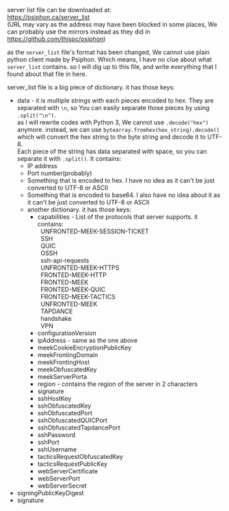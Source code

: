 server list file can be downloaded at:  
https://psiphon.ca/server_list  
(URL may vary as the address may have been blocked in some places, We can probably use the mirrors instead as they did in https://github.com/thispc/psiphon)

as the `server_list` file's format has been changed, We cannot use plain python client made by Psiphon. Which means, I have no clue about what `server_list` contains. so I will dig up to this file, and write everything that I found about that file in here.

server_list file is a big piece of dictionary. it has those keys:

* data - it is multiple strings with each pieces encoded to hex. They are separated with `\n`, so You can easily separate those pieces by using `.split("\n")`.  
as I will rewrite codes with Python 3, We cannot use `.decode("hex")` anymore. instead, we can use `bytearray.fromhex(hex_string).decode()` which will convert the hex string to the byte string and decode it to UTF-8.    
Each piece of the string has data separated with space, so you can separate it with `.split()`. It contains:
  * IP address
  * Port number(probably)
  * Something that is encoded to hex. I have no idea as it can't be just converted to UTF-8 or ASCII
  * Something that is encoded to base64. I also have no idea about it as it can't be just converted to UTF-8 or ASCII
  * another dictionary. it has those keys:
    * capabilities - List of the protocols that server supports. it contains:  
      ` `UNFRONTED-MEEK-SESSION-TICKET  
      ` `SSH  
      ` `QUIC  
      ` `OSSH  
      ` `ssh-api-requests  
      ` `UNFRONTED-MEEK-HTTPS  
      ` `FRONTED-MEEK-HTTP  
      ` `FRONTED-MEEK  
      ` `FRONTED-MEEK-QUIC  
      ` `FRONTED-MEEK-TACTICS  
      ` `UNFRONTED-MEEK  
      ` `TAPDANCE  
      ` `handshake  
      ` `VPN
    * configurationVersion
    * ipAddress - same as the one above
    * meekCookieEncryptionPublicKey
    * meekFrontingDomain
    * meekFrontingHost
    * meekObfuscatedKey
    * meekServerPorta
    * region - contains the region of the server in 2 characters
    * signature
    * sshHostKey
    * sshObfuscatedKey
    * sshObfuscatedPort
    * sshObfuscatedQUICPort
    * sshObfuscatedTapdancePort
    * sshPassword
    * sshPort
    * sshUsername
    * tacticsRequestObfuscatedKey
    * tacticsRequestPublicKey
    * webServerCertificate
    * webServerPort
    * webServerSecret
* signingPublicKeyDigest
* signature